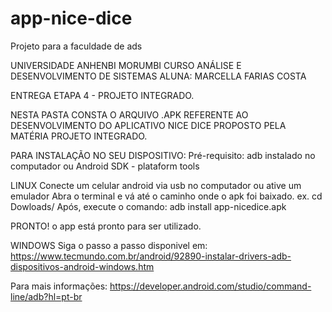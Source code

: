 # app-nice-dice
Projeto para a faculdade de ads

UNIVERSIDADE ANHENBI MORUMBI 
CURSO ANÁLISE E DESENVOLVIMENTO DE SISTEMAS
ALUNA: MARCELLA FARIAS COSTA

ENTREGA ETAPA 4 - PROJETO INTEGRADO.

NESTA PASTA CONSTA O ARQUIVO .APK REFERENTE AO DESENVOLVIMENTO DO APLICATIVO NICE DICE PROPOSTO PELA MATÉRIA PROJETO INTEGRADO.

PARA INSTALAÇÃO NO SEU DISPOSITIVO:
Pré-requisito: adb instalado no computador ou Android SDK - plataform tools

LINUX
Conecte um celular android via usb no computador ou ative um emulador
Abra o terminal e vá até o caminho onde o apk foi baixado.
	ex. cd Dowloads/
Após, execute o comando:
 	adb install app-nicedice.apk 

PRONTO! o app está pronto para ser utilizado.


WINDOWS
Siga o passo a passo disponivel em: https://www.tecmundo.com.br/android/92890-instalar-drivers-adb-dispositivos-android-windows.htm

Para mais informações: https://developer.android.com/studio/command-line/adb?hl=pt-br
